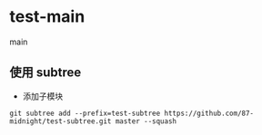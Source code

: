 # test-main
main

## 使用 subtree

- 添加子模块

```
git subtree add --prefix=test-subtree https://github.com/87-midnight/test-subtree.git master --squash
```